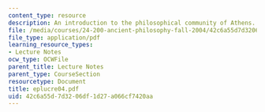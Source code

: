 ```yaml
---
content_type: resource
description: An introduction to the philosophical community of Athens.
file: /media/courses/24-200-ancient-philosophy-fall-2004/42c6a55d7d3206df1d27a066cf7420aa_eplucre04.pdf
file_type: application/pdf
learning_resource_types:
- Lecture Notes
ocw_type: OCWFile
parent_title: Lecture Notes
parent_type: CourseSection
resourcetype: Document
title: eplucre04.pdf
uid: 42c6a55d-7d32-06df-1d27-a066cf7420aa
---
```

